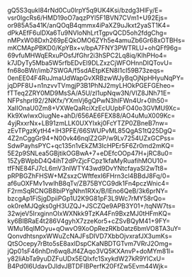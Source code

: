 gQ5S3qukl84rNd0Cu0lrpY5q9UK4Ksi/bzdg3HlFy/E=
vsr0IgcRs6/HMD19oO7aqzPYl5F1BVN7CVm1+U92Ejs=
or985A5a41K/anQOqB4qmmx4iPaXZ9uJkxt2yaST1K4=
dPkAEfF6ulDXa6Tu9NVloNhLrtTgpvQCD5oh2fdgChg=
nMPxW08Dxh269pEQkOMO6ZYh5e4amuZb6Gr68xOTBHs=
mKCMApPBKD0/KpYBx+v/bpA7FNY3PWTRLU+ohQFf96g=
69vfuMHWqERxuPOsfJfGhr2i3hSPC2Lq8iq/KlhPHo4=
k7JDyTy5Mba5W5rfbEDvEl9DLZxzCjWFOHnnDlQTovU=
fn68oBWr/imb7SWGA/f5sdAEtpKEN8I1cI59B73zeqs=
0enEE04F4RuJmaUdWapGvXRBzwWJyBqOjNpHHyuNqPY=
jqDPF8U+n1nzvvTVmgjP3B1PhNJ2myLHOkPGEFGEheo=
fTTeq2ZRY0MD9MsSA/A5U/zI1upNqw3N/VIZ8JNh71E=
NFPshprl92/2NKfx/YXmVj6gQPwN3hIFWn4Ur+0Ih50=
XaIIOnaU0Zm8+VXWeQaRciXzEcUUpbFO40o3GVMU9Xc=
Kk9XwlwxOiugNe+ahD/656AE6FEX88/AO4uMuX009Kc=
4yjRxxrNx+LB91zmLLK0UXYIxkj0FcYTZP0ZBneB7nw=
zEvTPgzKytH4+IH3PFE/66SWUPvML85QgAS1tQ25DgQ=
4Z2nCggGr94+N00vk46nqIZ2GP/w9Lv7254UZxGCPss=
SdwPayhsPYC+qc135n1vEkZM3IcHPEr5F6Zr0md2mKQ=
5E2p9SNLea5GBjtikOGBwA+7+eDEfcOOp47H+jRC8u0=
15ZyBWpbD4Q4ihT2dPrZjcFCpz1kfaMyRuafihMOU10=
tfFNE84FJ7cL6mV3nIWTY43wd9DvYNtcfayaSI2wTt8=
pRPBGZhFHSW+MZsxzCWftfexI6FHrn3cl4BBdJ8Fq/0=
af6uOXFMv1vwlhB8qTv/ZB75BYCG9dk1Fn4pczWnic4=
F2rmSqRCNGB8biPYgNhn1RXx/B/lEno6QeB/3k6prNY=
bzcgAp1FiSjgDpiiPGp1U2K9G81pF3L9Wc7rMY58rQo=
ok0reMJQgks0gH3UZQJ+JSCZQe9APB3Y01+/tqNW7ts=
32wjeV5IrxginnOIxWXNkk9TzKA4Fn9BxzMJ0tHFmKQ=
ky6BIBRaE4t286V4gyhX7zzeKor5+cZSvBQyM41+9FY=
WMu16qIMOyu+qOwvO9XoOpRezRKb0atz6bmVO8TA3uY=
QonvdhtsnpxWWuZcNAJFsDIVD7XbbOjvxrafJX3umKs=
QtSOcepy7rBto5sE8axIDspCKaNBDTGTvm7VRrJ2Omg=
jQp01sF46nhDn6wq8Jf4ZAqo3VQ5KXAnvP+doMYm81I=
y82liAbTa9yuDZFuUDx5EQIxfc1SxykdW27kR9YlCxU=
B4Pd0l6UdavDJldvJBTDFIBPerfK20FfZw5Evm44Wjk=
